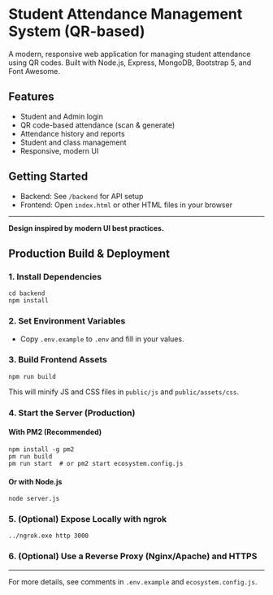 # Student Attendance Management System (QR-based)

A modern, responsive web application for managing student attendance using QR codes. Built with Node.js, Express, MongoDB, Bootstrap 5, and Font Awesome.

## Features
- Student and Admin login
- QR code-based attendance (scan & generate)
- Attendance history and reports
- Student and class management
- Responsive, modern UI

## Getting Started
- Backend: See `/backend` for API setup
- Frontend: Open `index.html` or other HTML files in your browser

---
**Design inspired by modern UI best practices.** 

## Production Build & Deployment

### 1. Install Dependencies

```
cd backend
npm install
```

### 2. Set Environment Variables

- Copy `.env.example` to `.env` and fill in your values.

### 3. Build Frontend Assets

```
npm run build
```
This will minify JS and CSS files in `public/js` and `public/assets/css`.

### 4. Start the Server (Production)

#### With PM2 (Recommended)
```
npm install -g pm2
pm run build
pm run start  # or pm2 start ecosystem.config.js
```

#### Or with Node.js
```
node server.js
```

### 5. (Optional) Expose Locally with ngrok
```
../ngrok.exe http 3000
```

### 6. (Optional) Use a Reverse Proxy (Nginx/Apache) and HTTPS

---

For more details, see comments in `.env.example` and `ecosystem.config.js`. 